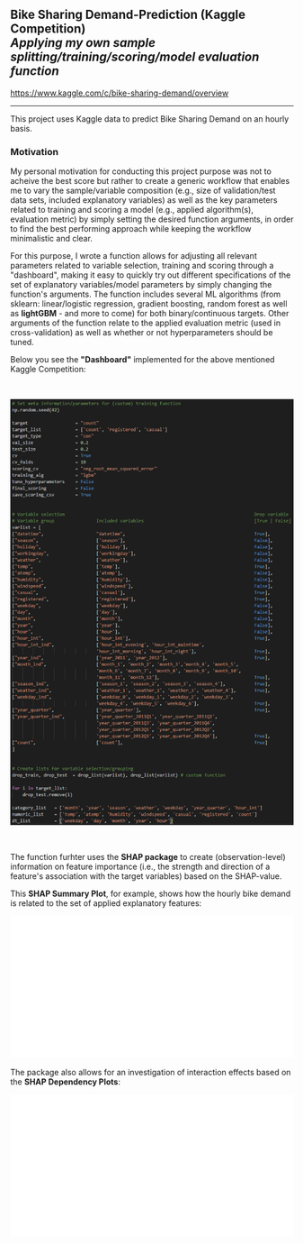 ## Bike Sharing Demand-Prediction (Kaggle Competition) <br /> ***Applying my own sample splitting/training/scoring/model evaluation function***
https://www.kaggle.com/c/bike-sharing-demand/overview

---
This project uses Kaggle data to predict Bike Sharing Demand on an hourly basis.

### Motivation
My personal motivation for conducting this project purpose was not to acheive the best score but rather to create a generic workflow that enables me to vary the sample/variable composition (e.g., size of validation/test data sets, included explanatory variables) as well as the key parameters related to training and scoring a model (e.g., applied algorithm(s), evaluation metric) by simply setting the desired function arguments, in order to find the best performing approach while keeping the workflow minimalistic and clear.

For this purpose, I wrote a function allows for adjusting all relevant parameters related to variable selection, training and scoring through a "dashboard", making it easy to quickly try out different specifications of the set of explanatory variables/model parameters by simply changing the function's arguments. The function includes several ML algorithms (from sklearn: linear/logistic regression, gradient boosting, random forest as well as **lightGBM** - and more to come) for both binary/continuous targets. Other arguments of the function relate to the applied evaluation metric (used in cross-validation) as well as whether or not hyperparameters should be tuned. 

Below you see the **"Dashboard"** implemented for the above mentioned Kaggle Competition:

<br/>

![](https://github.com/NaderH84/Bike_Demand_Prediction-Kaggle-/blob/main/control_panel.png)

<br/>

The function furhter uses the **SHAP package** to create (observation-level) information on feature importance (i.e., the strength and direction of a feature's association with the target variables) based on the SHAP-value.

This **SHAP Summary Plot**, for example, shows how the hourly bike demand is related to the set of applied explanatory features:

![](https://github.com/NaderH84/Bike_Demand_Prediction-Kaggle-/blob/main/summary_plot.png)

The package also allows for an investigation of interaction effects based on the **SHAP Dependency Plots**:

![](https://github.com/NaderH84/Bike_Demand_Prediction-Kaggle-/blob/main/dep_plot_weekday.png)


